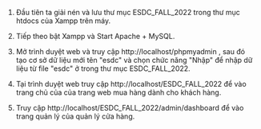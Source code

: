 1. Đầu tiên ta giải nén và lưu thư mục ESDC_FALL_2022 trong thư mục htdocs của Xampp trên máy.

2. Tiếp theo bật Xampp và Start Apache + MySQL.

3. Mở trình duyệt web và truy cập http://localhost/phpmyadmin , sau đó tạo cơ sở dữ liệu mới tên "esdc" và chọn chức năng "Nhập" để nhập dữ liệu từ file "esdc" ở trong thư mục ESDC_FALL_2022.

4. Tại trình duyệt web truy cập http://localhost/ESDC_FALL_2022 để vào trang chủ của của trang web mua hàng dành cho khách hàng.

5. Truy cập http://localhost/ESDC_FALL_2022/admin/dashboard để vào trang quản lý của quản lý cửa hàng.